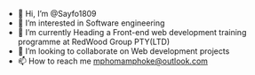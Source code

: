 - 👋 Hi, I’m @Sayfo1809
- 👀 I’m interested in Software engineering
- 🌱 I’m currently Heading a Front-end web development training programme at RedWood Group PTY(LTD)
- 💞️ I’m looking to collaborate on Web development projects
- 📫 How to reach me mphomamphoke@outlook.com

<!---
Sayfo1809/Sayfo1809 is a ✨ special ✨ repository because its `README.md` (this file) appears on your GitHub profile.
You can click the Preview link to take a look at your changes.
--->
